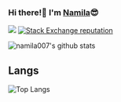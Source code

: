 ### Hi there!👋 I'm [Namila](https://namila.me)😎 
![](https://komarev.com/ghpvc/?username=namila007)
<a href="https://stackoverflow.com/users/6771708">
  <img alt="Stack Exchange reputation" src="https://img.shields.io/stackexchange/stackoverflow/r/8995555?color=orange&label=reputation&logo=stackoverflow">
</a>

![namila007's github stats](https://github-readme-stats.vercel.app/api?username=namila007&count_private=true&show_icons=true&theme=radical)

## Langs

![Top Langs](https://github-readme-stats.vercel.app/api/top-langs/?username=namila007&layout=compact)

<!--
**namila007/namila007** is a ✨ _special_ ✨ repository because its `README.md` (this file) appears on your GitHub profile.

Here are some ideas to get you started:

- 🔭 I’m currently working on ...
- 🌱 I’m currently learning ...
- 👯 I’m looking to collaborate on ...
- 🤔 I’m looking for help with ...
- 💬 Ask me about ...
- 📫 How to reach me: ...
- 😄 Pronouns: ...
- ⚡ Fun fact: ...
-->
